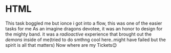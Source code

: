 # HTML
This task boggled me but ionce i got into a flow, this was one of the easier tasks for me
As an imagine dragons devotee, it was an honor to design for the mighty band. it was a *radioactive* experience that brought out the *demons* inside of me(tried to do smthng cool here..might have failed but the spirit is all that matters)
Now where are my Tickets😉